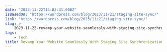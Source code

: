 ```yaml
---
date: "2023-11-22T14:02:31.000Z"
isBasedOn: "https://wordpress.com/blog/2023/11/21/staging-site-sync/"
link: "https://wordpress.com/blog/2023/11/21/staging-site-sync/"
slug: >-
    2023-11-22-revamp-your-website-seamlessly-with-staging-site-synchronization-wordpres
tags:
    - Tech
title: Revamp Your Website Seamlessly With Staging Site Synchronization – WordPres
---
```

